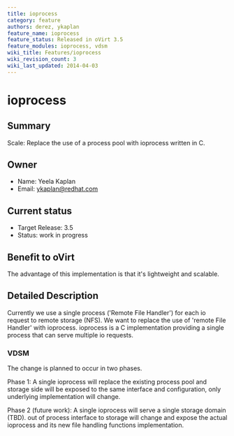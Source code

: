 ```yaml
---
title: ioprocess
category: feature
authors: derez, ykaplan
feature_name: ioprocess
feature_status: Released in oVirt 3.5
feature_modules: ioprocess, vdsm
wiki_title: Features/ioprocess
wiki_revision_count: 3
wiki_last_updated: 2014-04-03
---
```


# ioprocess

## Summary

Scale: Replace the use of a process pool with ioprocess written in C.

## Owner

*   Name: Yeela Kaplan
*   Email: <ykaplan@redhat.com>

## Current status

*   Target Release: 3.5
*   Status: work in progress

## Benefit to oVirt

The advantage of this implementation is that it's lightweight and scalable.

## Detailed Description

Currently we use a single process ('Remote File Handler') for each io request to remote storage (NFS). We want to replace the use of 'remote File Handler' with ioprocess. ioprocess is a C implementation providing a single process that can serve multiple io requests.

### VDSM

The change is planned to occur in two phases.

Phase 1: A single ioprocess will replace the existing process pool and storage side will be exposed to the same interface and configuration, only underlying implementation will change.

Phase 2 (future work): A single ioprocess will serve a single storage domain (TBD). out of process interface to storage will change and expose the actual ioprocess and its new file handling functions implementation.
